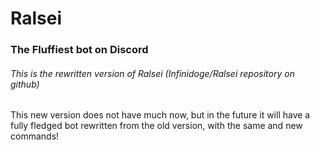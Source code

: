# Ralsei
### The Fluffiest bot on Discord
###### This is the rewritten version of Ralsei (Infinidoge/Ralsei repository on github)

This new version does not have much now, but in the future it will have a fully fledged bot rewritten from the old version, with the same and new commands!